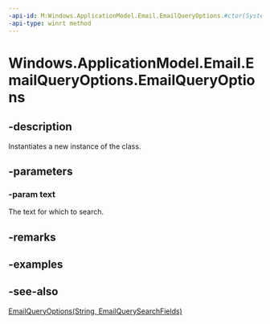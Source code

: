 ```yaml
---
-api-id: M:Windows.ApplicationModel.Email.EmailQueryOptions.#ctor(System.String)
-api-type: winrt method
---
```


<!-- Method syntax
public EmailQueryOptions(System.String text)
-->

# Windows.ApplicationModel.Email.EmailQueryOptions.EmailQueryOptions

## -description
Instantiates a new instance of the  class.

## -parameters
### -param text
The text for which to search.

## -remarks

## -examples

## -see-also
[EmailQueryOptions(String, EmailQuerySearchFields)](emailqueryoptions_emailqueryoptions_235139876.md)